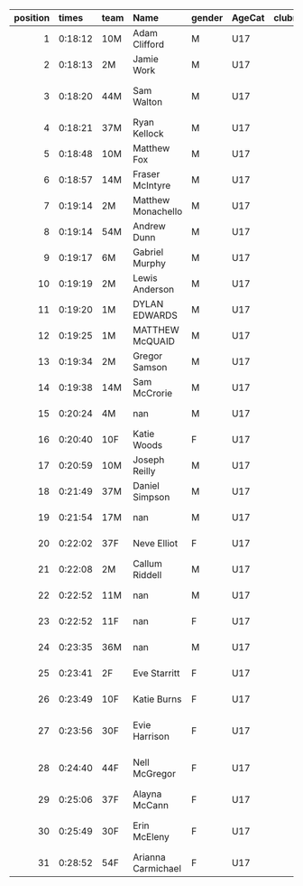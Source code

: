 |   position | times   | team   | Name               | gender   | AgeCat   |   clubnumber | Club name                  | Website                               |
|-----------:|:--------|:-------|:-------------------|:---------|:---------|-------------:|:---------------------------|:--------------------------------------|
|          1 | 0:18:12 | 10M    | Adam Clifford      | M        | U17      |           10 | Shettleston Harriers       | http://shettlestonharriers.org.uk/    |
|          2 | 0:18:13 | 2M     | Jamie Work         | M        | U17      |            2 | Kilmarnock H&AC            | http://www.kilmarnockharriers.com/    |
|          3 | 0:18:20 | 44M    | Sam Walton         | M        | U17      |           44 | North Ayrshire AAC         | https://naathletics.co.uk/            |
|          4 | 0:18:21 | 37M    | Ryan Kellock       | M        | U17      |           37 | Law & District AAC         | http://www.lawaac.co.uk/              |
|          5 | 0:18:48 | 10M    | Matthew Fox        | M        | U17      |           10 | Shettleston Harriers       | http://shettlestonharriers.org.uk/    |
|          6 | 0:18:57 | 14M    | Fraser McIntyre    | M        | U17      |           14 | Ayr Seaforth AC            | https://www.ayrseaforth.co.uk/        |
|          7 | 0:19:14 | 2M     | Matthew Monachello | M        | U17      |            2 | Kilmarnock H&AC            | http://www.kilmarnockharriers.com/    |
|          8 | 0:19:14 | 54M    | Andrew Dunn        | M        | U17      |           54 | VP-Glasgow                 | https://www.vp-glasgow.com            |
|          9 | 0:19:17 | 6M     | Gabriel Murphy     | M        | U17      |            6 | Cambuslang Harriers        | https://cambuslangharriers.org/       |
|         10 | 0:19:19 | 2M     | Lewis Anderson     | M        | U17      |            2 | Kilmarnock H&AC            | http://www.kilmarnockharriers.com/    |
|         11 | 0:19:20 | 1M     | DYLAN EDWARDS      | M        | U17      |            1 | East Kilbride AC           | http://www.ekac.org.uk/               |
|         12 | 0:19:25 | 1M     | MATTHEW McQUAID    | M        | U17      |            1 | East Kilbride AC           | http://www.ekac.org.uk/               |
|         13 | 0:19:34 | 2M     | Gregor Samson      | M        | U17      |            2 | Kilmarnock H&AC            | http://www.kilmarnockharriers.com/    |
|         14 | 0:19:38 | 14M    | Sam McCrorie       | M        | U17      |           14 | Ayr Seaforth AC            | https://www.ayrseaforth.co.uk/        |
|         15 | 0:20:24 | 4M     | nan                | M        | U17      |            4 | Inverclyde AC              | https://www.inverclydeac.org/         |
|         16 | 0:20:40 | 10F    | Katie Woods        | F        | U17      |           10 | Shettleston Harriers       | http://shettlestonharriers.org.uk/    |
|         17 | 0:20:59 | 10M    | Joseph Reilly      | M        | U17      |           10 | Shettleston Harriers       | http://shettlestonharriers.org.uk/    |
|         18 | 0:21:49 | 37M    | Daniel Simpson     | M        | U17      |           37 | Law & District AAC         | http://www.lawaac.co.uk/              |
|         19 | 0:21:54 | 17M    | nan                | M        | U17      |           17 | Calderglen Harriers        | http://www.calderglenharriers.org.uk/ |
|         20 | 0:22:02 | 37F    | Neve Elliot        | F        | U17      |           37 | Law & District AAC         | http://www.lawaac.co.uk/              |
|         21 | 0:22:08 | 2M     | Callum Riddell     | M        | U17      |            2 | Kilmarnock H&AC            | http://www.kilmarnockharriers.com/    |
|         22 | 0:22:52 | 11M    | nan                | M        | U17      |           11 | Airdrie Harriers           | http://airdrieharriers.org/           |
|         23 | 0:22:52 | 11F    | nan                | F        | U17      |           11 | Airdrie Harriers           | http://airdrieharriers.org/           |
|         24 | 0:23:35 | 36M    | nan                | M        | U17      |           36 | Larkhall YMCA              | https://www.larkhallymcaharriers.org  |
|         25 | 0:23:41 | 2F     | Eve Starritt       | F        | U17      |            2 | Kilmarnock H&AC            | http://www.kilmarnockharriers.com/    |
|         26 | 0:23:49 | 10F    | Katie Burns        | F        | U17      |           10 | Shettleston Harriers       | http://shettlestonharriers.org.uk/    |
|         27 | 0:23:56 | 30F    | Evie Harrison      | F        | U17      |           30 | Greenock Glenpark Harriers | https://greenockglenparkharriers.com/ |
|         28 | 0:24:40 | 44F    | Nell McGregor      | F        | U17      |           44 | North Ayrshire AAC         | https://naathletics.co.uk/            |
|         29 | 0:25:06 | 37F    | Alayna McCann      | F        | U17      |           37 | Law & District AAC         | http://www.lawaac.co.uk/              |
|         30 | 0:25:49 | 30F    | Erin McEleny       | F        | U17      |           30 | Greenock Glenpark Harriers | https://greenockglenparkharriers.com/ |
|         31 | 0:28:52 | 54F    | Arianna Carmichael | F        | U17      |           54 | VP-Glasgow                 | https://www.vp-glasgow.com            |